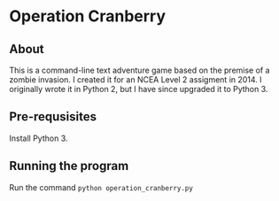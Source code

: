 # Operation Cranberry

## About
This is a command-line text adventure game based on the premise of a zombie invasion. 
I created it for an NCEA Level 2 assigment in 2014.
I originally wrote it in Python 2, but I have since upgraded it to Python 3.

## Pre-requsisites
Install Python 3.

## Running the program
Run the command `python operation_cranberry.py`
